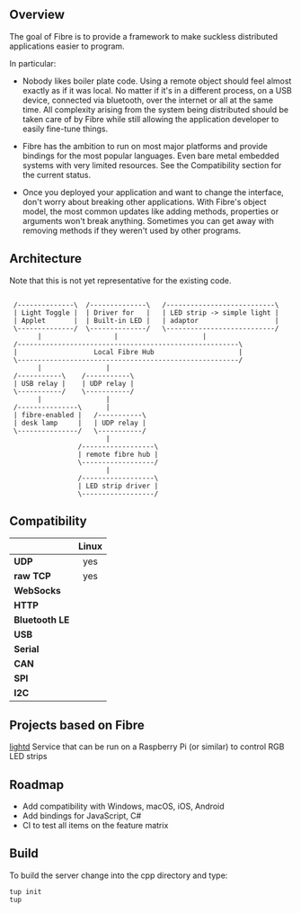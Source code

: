 ## Overview ##

The goal of Fibre is to provide a framework to make suckless distributed applications easier to program.

In particular:

 - Nobody likes boiler plate code. Using a remote object should feel almost
   exactly as if it was local. No matter if it's in a different process, on
   a USB device, connected via bluetooth, over the internet or all at the
   same time.
   All complexity arising from the system being distributed should be taken
   care of by Fibre while still allowing the application developer to easily
   fine-tune things.

 - Fibre has the ambition to run on most major platforms and provide bindings
   for the most popular languages. Even bare metal embedded systems with very
   limited resources. See the Compatibility section for the current status.

 - Once you deployed your application and want to change the interface, don't
   worry about breaking other applications. With Fibre's object model, the
   most common updates like adding methods, properties or arguments won't
   break anything. Sometimes you can get away with removing methods if they
   weren't used by other programs.


## Architecture ##

Note that this is not yet representative for the existing code.

```

 /--------------\  /--------------\   /---------------------------\
 | Light Toggle |  | Driver for   |   | LED strip -> simple light |
 | Applet       |  | Built-in LED |   | adaptor                   |
 \--------------/  \--------------/   \---------------------------/
       |                  |                     |
 /-------------------------------------------------------\
 |                   Local Fibre Hub                     |
 \-------------------------------------------------------/
       |                |
 /-----------\    /-----------\
 | USB relay |    | UDP relay |
 \-----------/    \-----------/
       |                |
 /---------------\      |
 | fibre-enabled |   /-----------\
 | desk lamp     |   | UDP relay |
 \---------------/   \-----------/
                        |
                 /------------------\
                 | remote fibre hub |
                 \------------------/
                        |
                 /------------------\
                 | LED strip driver |
                 \------------------/

```


## Compatibility ##

|                  | Linux |
|------------------|:-----:|
| **UDP**          |   yes |
| **raw TCP**      |   yes |
| **WebSocks**     |       |
| **HTTP**         |       |
| **Bluetooth LE** |       |
| **USB**          |       |
| **Serial**       |       |
| **CAN**          |       |
| **SPI**          |       |
| **I2C**          |       |


## Projects based on Fibre ##

[lightd](https://github.com/samuelsadok/lightd) Service that can be run on a Raspberry Pi (or similar) to control RGB LED strips

## Roadmap ##

- Add compatibility with Windows, macOS, iOS, Android
- Add bindings for JavaScript, C#
- CI to test all items on the feature matrix

## Build ##

To build the server change into the cpp directory and type:
```
tup init
tup
```